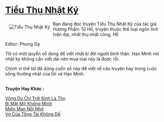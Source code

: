 <a href="https://utruyen.com/tieu-thu-nhat-ky/21260/" title="Tiểu Thụ Nhật Ký"><h1>Tiểu Thụ Nhật Ký</h1></a><div style="display:table"><img align="right" style="float: left; padding: 10px;" src="https://utruyen.com/images/story/200x260/tieu-thu-nhat-ky.jpg" alt="Tiểu Thụ Nhật Ký">Bạn đang đọc truyện Tiểu Thụ Nhật Ký của tác giả Hương Phẩm Tử Hồ, truyện thuộc thể loại ngôn tình hiện đại, nhất thụ nhất công, HE<p></p>Editor: Phong Dạ<p></p>Tôi có một quyển sổ dùng để viết nhật kí đời người bình thản. Hạo Minh nói nhật ký không cần viết dài nên mua loại này là được rồi.<p></p>Chính vì thế tôi đã dùng cuốn sổ này để viết về câu truyện hay trong cuộc sống thường nhật của tôi và Hạo Minh.</div><p><br><b>Truyện Hay Khác :</b></p><a href="https://utruyen.com/vong-du-chi-troi-sinh-la-thu/21259/" alt="Võng Du Chi Trời Sinh Là Thụ">Võng Du Chi Trời Sinh Là Thụ</a><br/><a href="https://truyenngontinhay.wordpress.com/2019/10/03/bi-mat-mo-khong-minh/" alt="Bí Mật Mộ Khồng Minh">Bí Mật Mộ Khồng Minh</a><br/><a href="https://www.flickr.com/photos/184340401@N07/48731593703/" alt="Miên Man Nỗi Nhớ">Miên Man Nỗi Nhớ</a><br/><a href="https://github.com/quanluxury/ngontinhhot/tree/master/truyenhay/19168/" alt="Vợ Của Tổng Tài Không Dễ">Vợ Của Tổng Tài Không Dễ</a><br/>